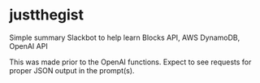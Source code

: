 # justthegist
Simple summary Slackbot to help learn Blocks API, AWS DynamoDB, OpenAI API

This was made prior to the OpenAI functions. Expect to see requests for proper JSON output in the prompt(s).
